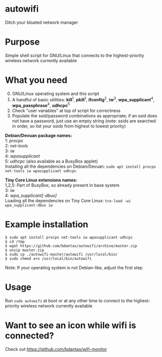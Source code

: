# autowifi
Ditch your bloated network manager

# Purpose
Simple shell script for GNU/Linux that connects to the highest-priority wireless network currently available

# What you need
0. GNU/Linux operating system and this script
1. A handful of basic utilities: **kill**<sup>1</sup>, **pkill**<sup>1</sup>, **ifconfig**<sup>2</sup>, **iw**<sup>3</sup>, **wpa_supplicant**<sup>4</sup>, **wpa_passphrase**<sup>4</sup>, **udhcpc**<sup>5</sup>
2. Check "user variables" at top of script for correctness
3. Populate the ssid/password combinations as appropriate; if an ssid does not have a password, just use an empty string (note: ssids are searched in order, so list your ssids from highest to lowest priority)

**Debian/Devuan package names:**  
1: *procps*  
2: *net-tools*  
3: *iw*  
4: *wpasupplicant*  
5: *udhcpc* (also available as a BusyBox applet)  
Installing all the dependencies on Debian/Devuan: `sudo apt install procps net-tools iw wpasupplicant udhcpc`

**Tiny Core Linux extensions names:**  
1,2,5: Part of BusyBox, so already present in base system  
3: *iw*  
4: *wpa_supplicant[-dbus]*  
Loading all the dependencies on Tiny Core Linux: `tce-load -wi wpa_supplicant-dbus iw`

# Example installation
```
$ sudo apt install procps net-tools iw wpasupplicant udhcpc
$ cd /tmp
$ wget https://github.com/bdantas/autowifi/archive/master.zip
$ unzip master.zip
$ sudo cp ./autowifi-master/autowifi /usr/local/bin/
$ sudo chmod a+x /usr/local/bin/autowifi
```
Note: If your operating system is not Debian-like, adjust the first step

# Usage
Run `sudo autowifi` at boot or at any other time to connect to the highest-priority wireless network currently available

# Want to see an icon while wifi is connected?
Check out https://github.com/bdantas/wifi-monitor
